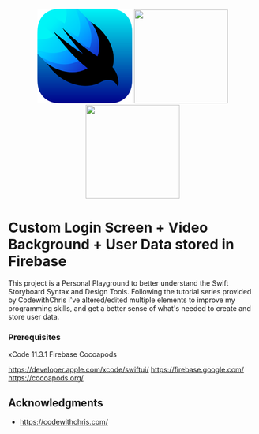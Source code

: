 <p align="center">
<img src="https://github.com/gdavisiv/Vivid-UI---DesignCode/blob/UI-Updates/DesignCode_1/Assets.xcassets/swiftuiLogo.png">
<img src="https://firebase.google.com/images/brand-guidelines/logo-vertical.png" height="190" width="190">
<img src="https://cdn.worldvectorlogo.com/logos/cocoapods.svg" height="190" width="190">
</p>

# Custom Login Screen + Video Background + User Data stored in Firebase

This project is a Personal Playground to better understand the Swift Storyboard Syntax and Design Tools.  Following the tutorial series provided by CodewithChris I've altered/edited multiple elements to improve my programming skills, and get a better sense of what's needed to create and store user data.

### Prerequisites

xCode 11.3.1
Firebase
Cocoapods

https://developer.apple.com/xcode/swiftui/
https://firebase.google.com/
https://cocoapods.org/

## Acknowledgments

* https://codewithchris.com/
